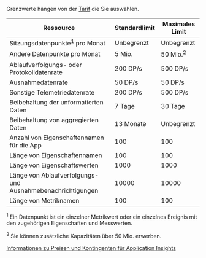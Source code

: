  Grenzwerte hängen von der [Tarif](http://azure.microsoft.com/pricing/details/application-insights/) die Sie auswählen.

**Ressource** | **Standardlimit** | **Maximales Limit**
-------- | ------------- | -------------
Sitzungsdatenpunkte<sup>1</sup> pro Monat | Unbegrenzt | Unbegrenzt
Andere Datenpunkte pro Monat | 5 Mio. | 50 Mio.<sup>2</sup>
Ablaufverfolgungs- oder Protokolldatenrate | 200 DP/s | 500 DP/s
Ausnahmedatenrate | 50 DP/s | 50 DP/s
Sonstige Telemetriedatenrate | 200 DP/s | 500 DP/s
Beibehaltung der unformatierten Daten |7 Tage| 30 Tage
Beibehaltung von aggregierten Daten | 13 Monate | Unbegrenzt
Anzahl von Eigenschaftennamen für die App | 100 | 100
Länge von Eigenschaftennamen | 100 | 100
Länge von Eigenschaftswerten | 1000 | 1000
Länge von Ablaufverfolgungs- und Ausnahmebenachrichtigungen | 10000 | 10000
Länge von Metriknamen |  100 | 100

<sup>1</sup> Ein Datenpunkt ist ein einzelner Metrikwert oder ein einzelnes Ereignis mit den zugehörigen Eigenschaften und Messwerten.

<sup>2</sup> Sie können zusätzliche Kapazitäten über 50 Mio. erwerben.
 
[Informationen zu Preisen und Kontingenten für Application Insights](app-insights-pricing.md)

